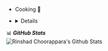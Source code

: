 -  Cooking 🍳

-  <details>
<summary>📊 <b><i>GitHub Stats</i></b></summary>
<img src="https://github-readme-stats.vercel.app/api?username=tinkvu&show_icons=true&theme=gotham" alt="Rinshad Choorappara's Github Stats" />
</details>
<!--- -  I’m looking to collaborate on ...
- 📫 How to reach me ... --->

<!---
tinkvu/tinkvu is a ✨ special ✨ repository because its `README.md` (this file) appears on your GitHub profile.
You can click the Preview link to take a look at your changes.


#About me
Dedicated to propelling digital evolution and harnessing AI for impactful solutions. 🚀 Currently enrolled in a Master of Science in Artificial Intelligence program at Dublin Business School. 💻 My professional journey encompasses dynamic roles, starting with consultancy in digital marketing at DESKDOWN, where I managed 25+ clients in MENA regions, handled SEO for diverse brands, and created compelling social media campaigns.

Following this, I founded and directed Toft Men's, a thriving premium sneaker store. 👟 Within a year, we expanded to a second store and cultivated a loyal customer base of 5000+ across India. Specializing in crafting and executing comprehensive digital marketing strategies, I successfully scaled online sales, achieving milestones like opening a second store.

The journey continued at HERBCO Private Limited, where I played a key role in scaling sales by 10x through performance marketing, leading influencer marketing initiatives, and managing e-commerce platforms across various channels.

🌐 My expertise includes SEO, social media marketing, and e-commerce management. Enthusiastic about the convergence of technology and business, I bring a unique blend of technical skills and an entrepreneurial spirit to every challenge.

🎓 Proud alumnus of the University of Calicut, holding a Bachelor's in Computer Applications with an impressive 83% final grade. 📚 Committed to continuous learning, I am currently shaping my future in AI to contribute meaningfully to the evolving tech landscape.

Let's connect and explore opportunities to collaborate or delve into the fascinating world of AI and digital innovation! 🌐 #DigitalMarketing #AI #Entrepreneurship #TechEnthusiast"

Feel free to let me know if you have any further requests or adjustments!
--->
